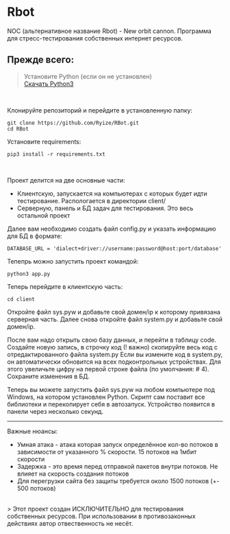 # Rbot

NOC (альтернативное название Rbot) - New orbit cannon. Программа для стресс-тестирования собственных интернет ресурсов.

## Прежде всего:

> Установите Python (если он не установлен)<br>
> [Скачать Python3](https://www.python.org/downloads/)

<br>

Клонируйте репозиторий и перейдите в установленную папку:
```
git clone https://github.com/Ryize/RBot.git
cd RBot
```

Установите requirements:
```
pip3 install -r requirements.txt
```
<br>

Проект делится на две основные части:
<ul>
<li>Клиентскую, запускается на компьютерах с которых будет идти тестирование. Распологается в директории client/</li>
<li>Серверную, панель и БД задач для тестирования. Это весь остальной проект</li>
</ul>

Далее вам необходимо создать файл config.py и указать информацию для БД в формате:
```
DATABASE_URL = 'dialect+driver://username:password@host:port/database'
```

Тепепрь можно запустить проект командой:
```
python3 app.py
```

Теперь перейдите в клиентскую часть:
```
cd client
```
Откройте файл sys.pyw и добавьте свой домен/ip к которому привязана серверная часть.
Далее снова откройте файл system.py и добавьте свой домен/ip.

После вам надо открыть свою базу данных, и перейти в таблицу code.
Создайте новую запись, в строчку код (! важно) скопируйте весь код с отредактированного файла system.py
Если вы измените код в system.py, он автоматически обновится на всех подконтрольных устройствах. Для этого увеличьте цифру на первой строке файла (по умолчания: # 4).
Сохраните изменения в БД.

Теперь вы можете запустить файл sys.pyw на любом компьютере под Windows, на котором установлен Python. Скрипт сам поставит все библиотеки и перекопирует себя в автозапуск.
Устройство появится в панели через несколько секунд.

<hr>
Важные нюансы:
<ul>
  <li>Умная атака - атака которая запуск определённое кол-во потоков в зависимости от указанного % скорости. 15 потоков на 1мбит скорости</li>
  <li>Задержка - это время перед отправкой пакетов внутри потоков. Не влияет на скорость создания потоков</li>
  <li>Для перегрузки сайта без защиты требуется около 1500 потоков (+- 500 потоков)</li>
</ul>

<br>
> Этот проект создан ИСКЛЮЧИТЕЛЬНО для тестирования собственных ресурсов. При использовании в противозаконных действиях автор отвественность не несёт.
